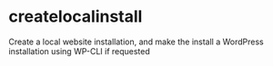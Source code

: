 # createlocalinstall
Create a local website installation, and make the install a WordPress installation using WP-CLI if requested
